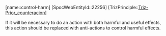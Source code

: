 ﻿---
type: TrizPrincipleSub
aliases:
- control-harm
license: CC BY-SA 4.0
copyright: https://github.com/SpocWeb
IsDeleted: false
IsReadOnly: false
Confidential: public
tags: 
- Triz/Principle/Sub
---
[name::control-harm]
[SpocWebEntityId::22256]
[TrizPrinciple::[Triz-Prior_counteracion](tech/Triz/Principle/Triz-Prior_counteracion.md)]

If it will be necessary to do an action with both harmful and useful effects, this action should be replaced with anti-actions to control harmful effects.

